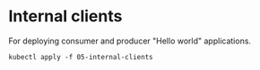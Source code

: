 # Internal clients

For deploying consumer and producer "Hello world" applications.

```shell
kubectl apply -f 05-internal-clients
```